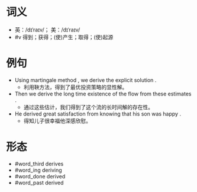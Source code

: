 # 词义
- 英：/dɪˈraɪv/； 美：/dɪˈraɪv/
- #v 得到；获得；(使)产生；取得；(使)起源
# 例句
- Using martingale method , we derive the explicit solution .
	- 利用鞅方法，得到了最优投资策略的显性解。
- Then we derive the long time existence of the flow from these estimates .
	- 通过这些估计，我们得到了这个流的长时间解的存在性。
- He derived great satisfaction from knowing that his son was happy .
	- 得知儿子很幸福他深感欣慰。
# 形态
- #word_third derives
- #word_ing deriving
- #word_done derived
- #word_past derived
